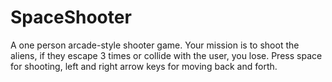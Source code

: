 # SpaceShooter
A one person arcade-style shooter game. Your mission is to shoot the aliens, if they escape 3 times or collide with the user, you lose. Press space for shooting, left and right arrow keys for moving back and forth.